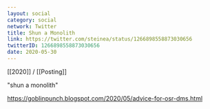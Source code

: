 ```yaml
---
layout: social
category: social
network: Twitter
title: Shun a Monolith
link: https://twitter.com/steinea/status/1266898558873030656
twitterID: 1266898558873030656
date: 2020-05-30
---
```


[[2020]] / [[Posting]]

"shun a monolith"

<https://goblinpunch.blogspot.com/2020/05/advice-for-osr-dms.html>
